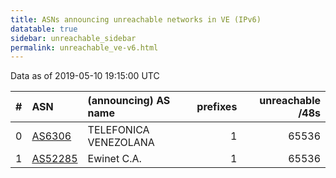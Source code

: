 ```yaml
---
title: ASNs announcing unreachable networks in VE (IPv6)
datatable: true
sidebar: unreachable_sidebar
permalink: unreachable_ve-v6.html
---
```


Data as of 2019-05-10 19:15:00 UTC


<div class="datatable-begin"></div>

|   # | ASN                                    | (announcing) AS name   |   prefixes |   unreachable /48s |
|----:|:---------------------------------------|:-----------------------|-----------:|-------------------:|
|   0 | [AS6306](unreachable_AS6306-v6.html)   | TELEFONICA VENEZOLANA  |          1 |              65536 |
|   1 | [AS52285](unreachable_AS52285-v6.html) | Ewinet C.A.            |          1 |              65536 |

<div class="datatable-end"></div>